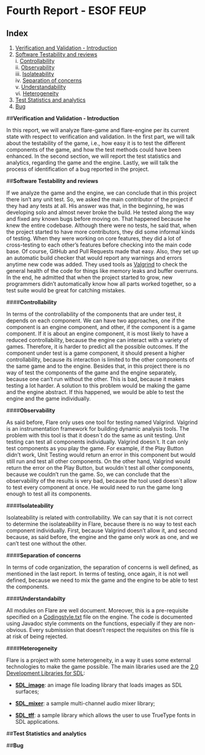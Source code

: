 # Fourth Report - ESOF FEUP

## Index
1. [Verification and Validation - Introduction](#intro)
2. [Software Testability and reviews](#test_rev)  
  i. [Controllability](#cont)  
  ii. [Observability](#obs)  
  iii. [Isolateability](#iso)  
  iv. [Separation of concerns](#conc)    
  v. [Understandability](#und)  
  vi. [Heterogeneity](#het)  
3. [Test Statistics and analytics](#test)
4. [Bug](#bug)

##**Verification and Validation - Introduction** <a name ="intro"></a>

In this report, we will analyze flare-game and flare-engine per its current state with respect to verification and validation.
In the first part, we will talk about the testability of the game, i.e., how easy it is to test the different components of the game, and how the test methods could have been enhanced. In the second section, we will report the test statistics and analytics, regarding the game and the engine. Lastly, we will talk the process of identification of a bug reported in the project.


##**Software Testability and reviews** <a name ="test_rev"></a>

If we analyze the game and the engine, we can conclude that in this project there isn’t any unit test.
So, we asked the main contributor of the project if they had any tests at all. His answer was that, in the beginning, he was developing solo and almost never broke the build. He tested along the way and fixed any known bugs before moving on. That happened because he knew the entire codebase. Although there were no tests, he said that, when the project started to have more contributors, they did some informal kinds of testing. When they were working on core features, they did a lot of cross-testing to each other’s features before checking into the main code base. Of course, GitHub and Pull Requests made that easy. Also, they set up an automatic build checker that would report any warnings and errors anytime new code was added. They used tools as [Valgrind](http://valgrind.org/) to check the general health of the code for things like memory leaks and buffer overruns.
In the end, he admitted that when the project started to grow, new programmers didn’t automatically know how all parts worked together, so a test suite would be great for catching mistakes. 

####**Controllability** <a name ="cont"></a>

In terms of the controllability of the components that are under test, it depends on each component. We can have two approaches, one if the component is an engine component, and other, if the component is a game component.
If it is about an engine component, it is most likely to have a reduced controllability, because the engine can interact with a variety of games. Therefore, it is harder to predict all the possible outcomes.
If the component under test is a game component, it should present a higher controllability, because its interaction is limited to the other components of the same game and to the engine. 
Besides that, in this project there is no way of test the components of the game and the engine separately, because one can’t run without the other. This is bad, because it makes testing a lot harder. A solution to this problem would be making the game and the engine abstract. If this happened, we would be able to test the engine and the game individually.

####**Observability** <a name ="obs"></a>

As said before, Flare only uses one tool for testing named Valgrind. Valgrind is an instrumentation framework for building dynamic analysis tools. The problem with this tool is that it doesn´t do the same as unit testing. Unit testing can test all components individually. Valgrind doesn´t. It can only test components as you play the game. For example, if the Play Button didn’t work, Unit Testing would return an error in this component but would still run and test all other components. On the other hand, Valgrind would return the error on the Play Button, but wouldn´t test all other components, because we couldn’t run the game.
So, we can conclude that the observability of the results is very bad, because the tool used doesn´t allow to test every component at once. He would need to run the game long enough to test all its components.


####**Isolateability** <a name ="iso"></a>

Isolateability is related with controllability. We can say that it is not correct to determine the isolateability in Flare, because there is no way to test each component individually. First, because Valgrind doesn’t allow it, and second because, as said before, the engine and the game only work as one, and we can’t test one without the other.

####**Separation of concerns** <a name ="conc"></a>

In terms of code organization, the separation of concerns is well defined, as mentioned in the last report.
In terms of testing, once again, it is not well defined, because we need to mix the game and the engine to be able to test the components.

####**Understandabilty** <a name ="und"></a>

All modules on Flare are well document. Moreover, this is a pre-requisite specified on a [Codingstyle.txt](https://github.com/clintbellanger/flare-engine/blob/master/Codingstyle.txt) file on the engine. The code is documented using Javadoc style comments on the functions, especially if they are non-obvious. Every submission that doesn’t respect the requisites on this file is at risk of being rejected.

####**Heterogeneity** <a name ="het"></a>

Flare is a project with some heterogeneity, in a way it uses some external technologies to make the game possible.  The main libraries used are the [2.0 Development Libraries for SDL](http://www.libsdl.org/download-2.0.php):

* **[SDL_image](https://www.libsdl.org/projects/SDL_image/)**: an image file loading library that loads images as SDL surfaces;

* **[SDL_mixer](https://www.libsdl.org/projects/SDL_mixer/)**: a sample multi-channel audio mixer library;

* **[SDL_tff](https://www.libsdl.org/projects/SDL_ttf/)**: a sample library which allows the user to use TrueType fonts in SDL applications.

##**Test Statistics and analytics** <a name ="test"></a>

##**Bug** <a name ="bug"></a>
